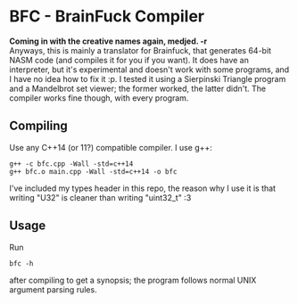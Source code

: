 # BFC - BrainFuck Compiler

<strong>Coming in with the creative names again, medjed. -r</strong><br />
Anyways, this is mainly a translator for Brainfuck, that
generates 64-bit NASM code (and compiles it for you if you want). It does
have an interpreter, but it's experimental and doesn't work
with some programs, and I have no idea how to fix it :p. I tested it
using a Sierpinski Triangle program and a Mandelbrot set viewer;
the former worked, the latter didn't.
The compiler works fine though, with every program.<br />

## Compiling
Use any C++14 (or 11?) compatible compiler.
I use g++:
```
g++ -c bfc.cpp -Wall -std=c++14
g++ bfc.o main.cpp -Wall -std=c++14 -o bfc
```
I've included my types header in this repo, the reason why I use it is
that writing "U32" is cleaner than writing "uint32_t" :3<br />

## Usage

Run
```
bfc -h
```
after compiling to get a synopsis; the program follows normal UNIX
argument parsing rules.
